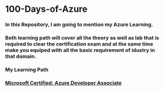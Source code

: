 # **100-Days-of-Azure**
### In this Repository, I am going to mention my Azure Learning.

### Both learning path will cover all the theory as well as lab that is required to clear the certification exam and at the same time make you equiped with all the basic requirement of idustry in that domain.

### **My Learning Path**

### [Microsoft Certified: Azure Developer Associate](Microsoft_Certified_Azure_Developer_Associate)









